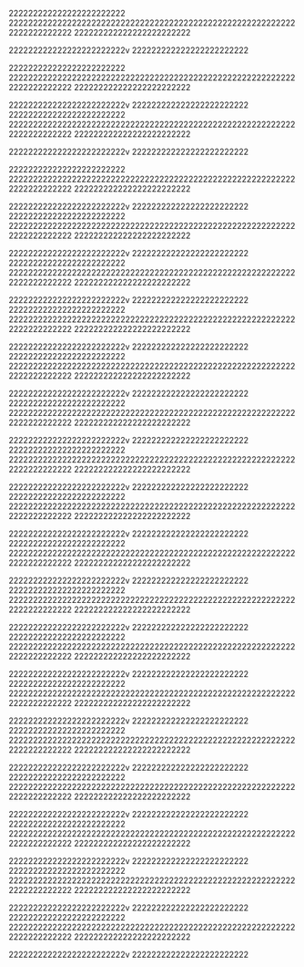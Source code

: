 
222222222222222222222222
222222222222222222222222222222222222222222222222222222222222222222222222
222222222222222222222222

222222222222222222222222v
222222222222222222222222

222222222222222222222222
222222222222222222222222222222222222222222222222222222222222222222222222
222222222222222222222222

222222222222222222222222v
222222222222222222222222
222222222222222222222222
222222222222222222222222222222222222222222222222222222222222222222222222
222222222222222222222222

222222222222222222222222v
222222222222222222222222

222222222222222222222222
222222222222222222222222222222222222222222222222222222222222222222222222
222222222222222222222222

222222222222222222222222v
222222222222222222222222
222222222222222222222222
222222222222222222222222222222222222222222222222222222222222222222222222
222222222222222222222222

222222222222222222222222v
222222222222222222222222
222222222222222222222222
222222222222222222222222222222222222222222222222222222222222222222222222
222222222222222222222222

222222222222222222222222v
222222222222222222222222
222222222222222222222222
222222222222222222222222222222222222222222222222222222222222222222222222
222222222222222222222222

222222222222222222222222v
222222222222222222222222
222222222222222222222222
222222222222222222222222222222222222222222222222222222222222222222222222
222222222222222222222222

222222222222222222222222v
222222222222222222222222
222222222222222222222222
222222222222222222222222222222222222222222222222222222222222222222222222
222222222222222222222222

222222222222222222222222v
222222222222222222222222
222222222222222222222222
222222222222222222222222222222222222222222222222222222222222222222222222
222222222222222222222222

222222222222222222222222v
222222222222222222222222
222222222222222222222222
222222222222222222222222222222222222222222222222222222222222222222222222
222222222222222222222222

222222222222222222222222v
222222222222222222222222
222222222222222222222222
222222222222222222222222222222222222222222222222222222222222222222222222
222222222222222222222222

222222222222222222222222v
222222222222222222222222
222222222222222222222222
222222222222222222222222222222222222222222222222222222222222222222222222
222222222222222222222222

222222222222222222222222v
222222222222222222222222
222222222222222222222222
222222222222222222222222222222222222222222222222222222222222222222222222
222222222222222222222222

222222222222222222222222v
222222222222222222222222
222222222222222222222222
222222222222222222222222222222222222222222222222222222222222222222222222
222222222222222222222222

222222222222222222222222v
222222222222222222222222
222222222222222222222222
222222222222222222222222222222222222222222222222222222222222222222222222
222222222222222222222222

222222222222222222222222v
222222222222222222222222
222222222222222222222222
222222222222222222222222222222222222222222222222222222222222222222222222
222222222222222222222222

222222222222222222222222v
222222222222222222222222
222222222222222222222222
222222222222222222222222222222222222222222222222222222222222222222222222
222222222222222222222222

222222222222222222222222v
222222222222222222222222
222222222222222222222222
222222222222222222222222222222222222222222222222222222222222222222222222
222222222222222222222222

222222222222222222222222v
222222222222222222222222
222222222222222222222222
222222222222222222222222222222222222222222222222222222222222222222222222
222222222222222222222222

222222222222222222222222v
222222222222222222222222

